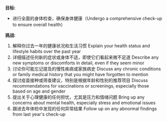 **目标:**
- 进行全面的身体检查，确保身体健康（Undergo a comprehensive check-up to ensure overall health）

**挑战:**
1. 解释你过去一年的健康状况和生活习惯
    Explain your health status and lifestyle habits over the past year
2. 详细描述任何新的症状或身体不适，即使它们看起来微不足道
    Describe any new symptoms or discomforts in detail, even if they seem minor
3. 讨论你可能忘记提及的慢性疾病或家族病史
    Discuss any chronic conditions or family medical history that you might have forgotten to mention
4. 探讨疫苗接种或筛查建议，特别是根据年龄和性别的推荐项目
    Discuss recommendations for vaccinations or screenings, especially those based on age and gender
5. 提出关于心理健康的任何担忧，尤其是压力和情绪问题
    Bring up any concerns about mental health, especially stress and emotional issues
6. 跟进去年体检中发现的任何异常结果
    Follow up on any abnormal findings from last year's check-up